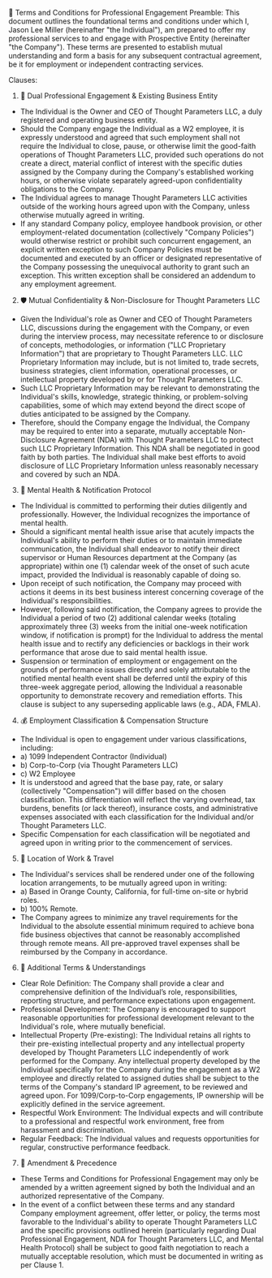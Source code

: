 📄 Terms and Conditions for Professional Engagement
Preamble: This document outlines the foundational terms and conditions under which I, Jason Lee Miller (hereinafter "the Individual"), am prepared to offer my professional services to and engage with Prospective Entity (hereinafter "the Company"). These terms are presented to establish mutual understanding and form a basis for any subsequent contractual agreement, be it for employment or independent contracting services.

Clauses:

1. 💼 Dual Professional Engagement & Existing Business Entity
* The Individual is the Owner and CEO of Thought Parameters LLC, a duly registered and operating business entity.
* Should the Company engage the Individual as a W2 employee, it is expressly understood and agreed that such employment shall not require the Individual to close, pause, or otherwise limit the good-faith operations of Thought Parameters LLC, provided such operations do not create a direct, material conflict of interest with the specific duties assigned by the Company during the Company's established working hours, or otherwise violate separately agreed-upon confidentiality obligations to the Company.
* The Individual agrees to manage Thought Parameters LLC activities outside of the working hours agreed upon with the Company, unless otherwise mutually agreed in writing.
* If any standard Company policy, employee handbook provision, or other employment-related documentation (collectively "Company Policies") would otherwise restrict or prohibit such concurrent engagement, an explicit written exception to such Company Policies must be documented and executed by an officer or designated representative of the Company possessing the unequivocal authority to grant such an exception. This written exception shall be considered an addendum to any employment agreement.

2. 🛡️ Mutual Confidentiality & Non-Disclosure for Thought Parameters LLC
* Given the Individual's role as Owner and CEO of Thought Parameters LLC, discussions during the engagement with the Company, or even during the interview process, may necessitate reference to or disclosure of concepts, methodologies, or information ("LLC Proprietary Information") that are proprietary to Thought Parameters LLC. LLC Proprietary Information may include, but is not limited to, trade secrets, business strategies, client information, operational processes, or intellectual property developed by or for Thought Parameters LLC.
* Such LLC Proprietary Information may be relevant to demonstrating the Individual's skills, knowledge, strategic thinking, or problem-solving capabilities, some of which may extend beyond the direct scope of duties anticipated to be assigned by the Company.
* Therefore, should the Company engage the Individual, the Company may be required to enter into a separate, mutually acceptable Non-Disclosure Agreement (NDA) with Thought Parameters LLC to protect such LLC Proprietary Information. This NDA shall be negotiated in good faith by both parties. The Individual shall make best efforts to avoid disclosure of LLC Proprietary Information unless reasonably necessary and covered by such an NDA.

3. 🧠 Mental Health & Notification Protocol
* The Individual is committed to performing their duties diligently and professionally. However, the Individual recognizes the importance of mental health.
* Should a significant mental health issue arise that acutely impacts the Individual's ability to perform their duties or to maintain immediate communication, the Individual shall endeavor to notify their direct supervisor or Human Resources department at the Company (as appropriate) within one (1) calendar week of the onset of such acute impact, provided the Individual is reasonably capable of doing so.
* Upon receipt of such notification, the Company may proceed with actions it deems in its best business interest concerning coverage of the Individual's responsibilities.
* However, following said notification, the Company agrees to provide the Individual a period of two (2) additional calendar weeks (totaling approximately three (3) weeks from the initial one-week notification window, if notification is prompt) for the Individual to address the mental health issue and to rectify any deficiencies or backlogs in their work performance that arose due to said mental health issue.
* Suspension or termination of employment or engagement on the grounds of performance issues directly and solely attributable to the notified mental health event shall be deferred until the expiry of this three-week aggregate period, allowing the Individual a reasonable opportunity to demonstrate recovery and remediation efforts. This clause is subject to any superseding applicable laws (e.g., ADA, FMLA).

4. 💰 Employment Classification & Compensation Structure
* The Individual is open to engagement under various classifications, including:
* a) 1099 Independent Contractor (Individual)
* b) Corp-to-Corp (via Thought Parameters LLC)
* c) W2 Employee
* It is understood and agreed that the base pay, rate, or salary (collectively "Compensation") will differ based on the chosen classification. This differentiation will reflect the varying overhead, tax burdens, benefits (or lack thereof), insurance costs, and administrative expenses associated with each classification for the Individual and/or Thought Parameters LLC.
* Specific Compensation for each classification will be negotiated and agreed upon in writing prior to the commencement of services.

5. 📍 Location of Work & Travel
* The Individual's services shall be rendered under one of the following location arrangements, to be mutually agreed upon in writing:
* a) Based in Orange County, California, for full-time on-site or hybrid roles.
* b) 100% Remote.
* The Company agrees to minimize any travel requirements for the Individual to the absolute essential minimum required to achieve bona fide business objectives that cannot be reasonably accomplished through remote means. All pre-approved travel expenses shall be reimbursed by the Company in accordance.

6. 🤝 Additional Terms & Understandings
* Clear Role Definition: The Company shall provide a clear and comprehensive definition of the Individual’s role, responsibilities, reporting structure, and performance expectations upon engagement.
* Professional Development: The Company is encouraged to support reasonable opportunities for professional development relevant to the Individual's role, where mutually beneficial.
* Intellectual Property (Pre-existing): The Individual retains all rights to their pre-existing intellectual property and any intellectual property developed by Thought Parameters LLC independently of work performed for the Company. Any intellectual property developed by the Individual specifically for the Company during the engagement as a W2 employee and directly related to assigned duties shall be subject to the terms of the Company's standard IP agreement, to be reviewed and agreed upon. For 1099/Corp-to-Corp engagements, IP ownership will be explicitly defined in the service agreement.
* Respectful Work Environment: The Individual expects and will contribute to a professional and respectful work environment, free from harassment and discrimination.
* Regular Feedback: The Individual values and requests opportunities for regular, constructive performance feedback.

7. 📜 Amendment & Precedence
* These Terms and Conditions for Professional Engagement may only be amended by a written agreement signed by both the Individual and an authorized representative of the Company.
* In the event of a conflict between these terms and any standard Company employment agreement, offer letter, or policy, the terms most favorable to the Individual's ability to operate Thought Parameters LLC and the specific provisions outlined herein (particularly regarding Dual Professional Engagement, NDA for Thought Parameters LLC, and Mental Health Protocol) shall be subject to good faith negotiation to reach a mutually acceptable resolution, which must be documented in writing as per Clause 1.
